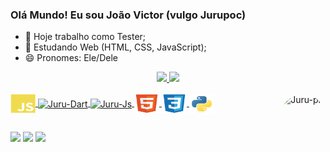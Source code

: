 ### Olá Mundo! Eu sou João Victor (vulgo Jurupoc)

- 🔭 Hoje trabalho como Tester;
- 🌱 Estudando Web (HTML, CSS, JavaScript);
- 😄 Pronomes: Ele/Dele

<div align="center">
  <a href="https://github.com/jurupoc">
  <img height="180em" src="https://github-readme-stats.vercel.app/api?username=jurupoc&show_icons=true&theme=dark&include_all_commits=true&count_private=true"/>
  <img height="180em" src="https://github-readme-stats.vercel.app/api/top-langs/?username=jurupoc&layout=compact&langs_count=7&theme=dark"/>
</div>
<div style="display: inline_block"><br>
  <img align="center" alt="Juru-Js" height="30" width="40" src="https://raw.githubusercontent.com/devicons/devicon/master/icons/javascript/javascript-plain.svg">
  <img align="center" alt="Juru-Dart" height="30" width="40" src="https://cdn.jsdelivr.net/gh/devicons/devicon/icons/dart/dart-original.svg">
  <img align="center" alt="Juru-Js" height="30" width="40" src="https://cdn.jsdelivr.net/gh/devicons/devicon/icons/flutter/flutter-original.svg">
  <img align="center" alt="Rafa-HTML" height="30" width="40" src="https://raw.githubusercontent.com/devicons/devicon/master/icons/html5/html5-original.svg">
  <img align="center" alt="Rafa-CSS" height="30" width="40" src="https://raw.githubusercontent.com/devicons/devicon/master/icons/css3/css3-original.svg">
  <img align="center" alt="Rafa-Python" height="30" width="40" src="https://raw.githubusercontent.com/devicons/devicon/master/icons/python/python-original.svg">
  <img align="right" alt="Juru-pic" height="150" style="border-radius:100px;" src="https://c.tenor.com/JoZMCEcBozQAAAAC/deku.gif">
</div>
  
  ##
  
 <div> 
  <a href="https://www.instagram.com/jurupoc" target="_blank"><img src="https://img.shields.io/badge/-Instagram-%23E4405F?style=for-the-badge&logo=instagram&logoColor=white" target="_blank"></a>
  <a href = "mailto:contatojurupoc@gmail.com"><img src="https://img.shields.io/badge/-Gmail-%23333?style=for-the-badge&logo=gmail&logoColor=white" target="_blank"></a>
  <a href="linkedin.com/in/joão-victor-a761291a2" target="_blank"><img src="https://img.shields.io/badge/-LinkedIn-%230077B5?style=for-the-badge&logo=linkedin&logoColor=white" target="_blank"></a> 
 
</div>
